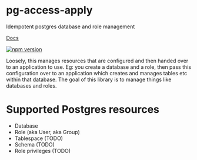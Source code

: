 # pg-access-apply

Idempotent postgres database and role management

[Docs](https://www.plumdog.co.uk/pg-access-apply/)

[![npm version](https://badge.fury.io/js/pg-access-apply.svg)](https://badge.fury.io/js/pg-access-apply)

Loosely, this manages resources that are configured and then handed
over to an application to use. Eg: you create a database and a role,
then pass this configuration over to an application which creates and
manages tables etc within that database. The goal of this library is
to manage things like databases and roles.

# Supported Postgres resources

- Database
- Role (aka User, aka Group)
- Tablespace (TODO)
- Schema (TODO)
- Role privileges (TODO)
